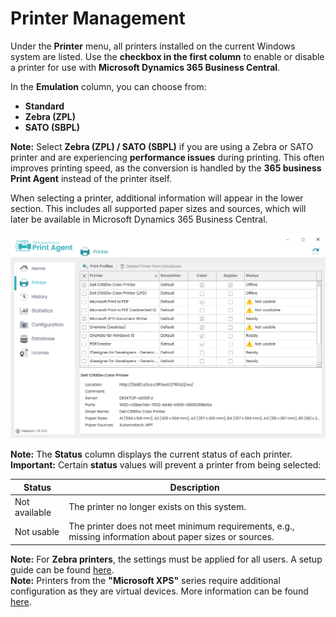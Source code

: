 # Printer Management

Under the **Printer** menu, all printers installed on the current Windows system are listed. Use the **checkbox in the first column** to enable or disable a printer for use with **Microsoft Dynamics 365 Business Central**.

In the **Emulation** column, you can choose from:
- **Standard**
- **Zebra (ZPL)**
- **SATO (SBPL)**

<div class="alert alert-info">
    <i class="fa-duotone fa-lightbulb fa-lg"></i> <strong>Note:</strong>
	Select <b>Zebra (ZPL) / SATO (SBPL)</b> if you are using a Zebra or SATO printer and are experiencing <b>performance issues</b> during printing. This often improves printing speed, as the conversion is handled by the <b>365 business Print Agent</b> instead of the printer itself.
</div>

When selecting a printer, additional information will appear in the lower section. This includes all supported paper sizes and sources, which will later be available in Microsoft Dynamics 365 Business Central.

![Druckerverwaltung](/assets/images/365-business-print-agent/config-tool/Printer_en.PNG)  

<div class="alert alert-info">
    <i class="fa-duotone fa-thin fa-lightbulb fa-lg"></i> <strong>Note:</strong>
	 The <b>Status</b> column displays the current status of each printer.
</div>

<div class="alert alert-notice">
    <i class="fa-light fa-hand-point-up fa-lg"></i> <strong>Important:</strong>
	Certain <b>status</b> values will prevent a printer from being selected:
<style>

table tr:nth-child(odd) td{
  background:none;
}

table tr:nth-child(even) td{
  background:none;
}
</style>
<table>
  <thead>
    <tr>
      <th>Status</th>
      <th>Description</th>
    </tr>
  </thead>
  <tbody>
    <tr>
      <td>Not available</td>
      <td>The printer no longer exists on this system.</td>
    </tr>
    <tr>
      <td colspan="2" style="height:0;padding:0"></td>
    </tr>
    <tr>
      <td>Not usable</td>
      <td>The printer does not meet minimum requirements, e.g., missing information about paper sizes or sources.</td>
    </tr>
  </tbody>
</table>
</div>

<div class="alert alert-info">
    <i class="fa-duotone fa-thin fa-lightbulb fa-lg"></i> <strong>Note:</strong>
	For <b>Zebra printers</b>, the settings must be applied for all users. A setup guide can be found <a href="support/setup-zebra-default-settings.md">here</a>.
</div>

<div class="alert alert-info">
    <i class="fa-duotone fa-thin fa-lightbulb fa-lg"></i> <strong>Note:</strong>
	Printers from the <b>"Microsoft XPS"</b> series require additional configuration as they are virtual devices. More information can be found <a href="support/setup-xps-printer.md">here</a>.
</div>